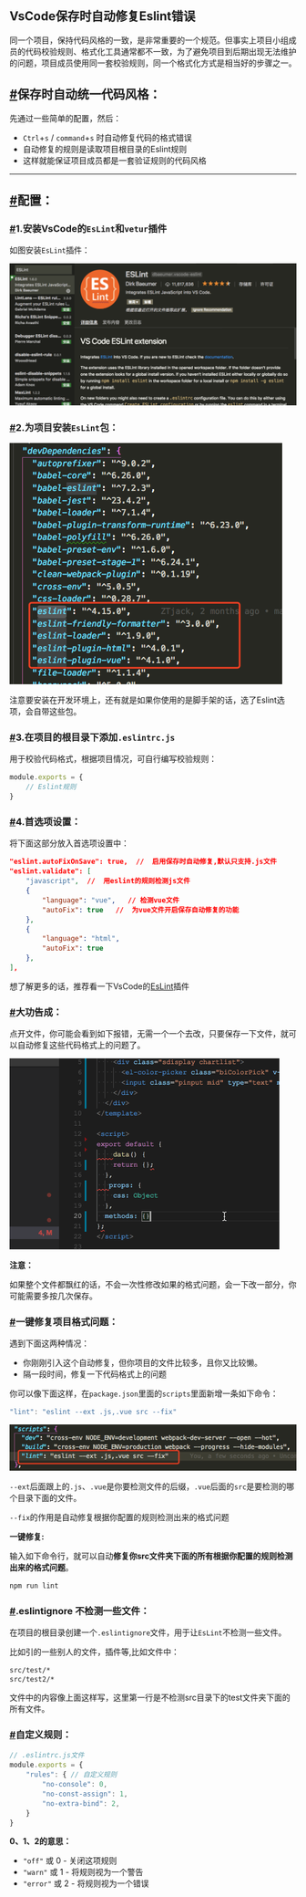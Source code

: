 ## VsCode保存时自动修复Eslint错误

同一个项目，保持代码风格的一致，是非常重要的一个规范。但事实上项目小组成员的代码校验规则、格式化工具通常都不一致，为了避免项目到后期出现无法维护的问题，项目成员使用同一套校验规则，同一个格式化方式是相当好的步骤之一。

## [#](http://obkoro1.com/web_accumulate/accumulate/tool/Eslint自动修复格式错误.html#保存时自动统一代码风格：)保存时自动统一代码风格：

先通过一些简单的配置，然后：

- `Ctrl`+`s` / `command`+`s` 时自动修复代码的格式错误
- 自动修复的规则是读取项目根目录的Eslint规则
- 这样就能保证项目成员都是一套验证规则的代码风格

------

## [#](http://obkoro1.com/web_accumulate/accumulate/tool/Eslint自动修复格式错误.html#配置：)配置：

### [#](http://obkoro1.com/web_accumulate/accumulate/tool/Eslint自动修复格式错误.html#_1-安装vscode的eslint和vetur插件)1.安装VsCode的`EsLint`和`vetur`插件

如图安装`EsLint`插件：

![img](https://github.com/OBKoro1/articleImg_src/blob/master/juejin/165e132647eca15f?raw=true)

### [#](http://obkoro1.com/web_accumulate/accumulate/tool/Eslint自动修复格式错误.html#_2-为项目安装eslint包：)2.为项目安装`EsLint`包：

![img](https://github.com/OBKoro1/articleImg_src/blob/master/juejin/165e136abe3b1feb?raw=true)

注意要安装在开发环境上，还有就是如果你使用的是脚手架的话，选了Eslint选项，会自带这些包。

### [#](http://obkoro1.com/web_accumulate/accumulate/tool/Eslint自动修复格式错误.html#_3-在项目的根目录下添加-eslintrc-js)3.在项目的根目录下添加`.eslintrc.js`

用于校验代码格式，根据项目情况，可自行编写校验规则：

```js
module.exports = {
    // Eslint规则
}
```

### [#](http://obkoro1.com/web_accumulate/accumulate/tool/Eslint自动修复格式错误.html#_4-首选项设置：)4.首选项设置：

将下面这部分放入首选项设置中：

```json
"eslint.autoFixOnSave": true,  //  启用保存时自动修复,默认只支持.js文件
"eslint.validate": [
    "javascript",  //  用eslint的规则检测js文件
    {
        "language": "vue",   // 检测vue文件
        "autoFix": true   //  为vue文件开启保存自动修复的功能
    },
    {
        "language": "html",
        "autoFix": true
    },
],
```


想了解更多的话，推荐看一下VsCode的[EsLint](https://marketplace.visualstudio.com/items?itemName=dbaeumer.vscode-eslint)插件

### [#](http://obkoro1.com/web_accumulate/accumulate/tool/Eslint自动修复格式错误.html#大功告成：)大功告成：

点开文件，你可能会看到如下报错，无需一个一个去改，只要保存一下文件，就可以自动修复这些代码格式上的问题了。

![img](https://github.com/OBKoro1/articleImg_src/blob/master/juejin/165e151df42747c4?raw=true)

**注意：**

如果整个文件都飘红的话，不会一次性修改如果的格式问题，会一下改一部分，你可能需要多按几次保存。

### [#](http://obkoro1.com/web_accumulate/accumulate/tool/Eslint自动修复格式错误.html#一键修复项目格式问题：)一键修复项目格式问题：

遇到下面这两种情况：

- 你刚刚引入这个自动修复，但你项目的文件比较多，且你又比较懒。
- 隔一段时间，修复一下代码格式上的问题

你可以像下面这样，在`package.json`里面的`scripts`里面新增一条如下命令：

```js
"lint": "eslint --ext .js,.vue src --fix"
```

![img](https://github.com/OBKoro1/articleImg_src/blob/master/juejin/165e1561a9b92866?raw=true)

`--ext`后面跟上的`.js`、`.vue`是你要检测文件的后缀，`.vue`后面的`src`是要检测的哪个目录下面的文件。

`--fix`的作用是自动修复根据你配置的规则检测出来的格式问题

**一键修复:**

输入如下命令行，就可以自动**修复你src文件夹下面的所有根据你配置的规则检测出来的格式问题**。

```js
npm run lint
```

### [#](http://obkoro1.com/web_accumulate/accumulate/tool/Eslint自动修复格式错误.html#eslintignore-不检测一些文件：).eslintignore 不检测一些文件：

在项目的根目录创建一个`.eslintignore`文件，用于让`EsLint`不检测一些文件。

比如引的一些别人的文件，插件等,比如文件中：

```text
src/test/* 
src/test2/* 
```

文件中的内容像上面这样写，这里第一行是不检测src目录下的test文件夹下面的所有文件。

### [#](http://obkoro1.com/web_accumulate/accumulate/tool/Eslint自动修复格式错误.html#自定义规则：)自定义规则：

```js
// .eslintrc.js文件
module.exports = {
    "rules": { // 自定义规则
        "no-console": 0,
        "no-const-assign": 1, 
        "no-extra-bind": 2,
    }
}
```
**0、1、2的意思：**

- `"off"` 或 0 - 关闭这项规则
- `"warn"` 或 1 - 将规则视为一个警告
- `"error"` 或 2 - 将规则视为一个错误
